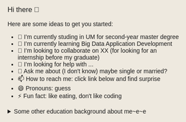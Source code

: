### Hi there 👋



Here are some ideas to get you started:

- 🔭 I’m currently studing in UM for second-year master degree
- 🌱 I’m currently learning Big Data Application Development
- 👯 I’m looking to collaborate on  XX (for looking for an internship before my graduate)
- 🤔 I’m looking for help with ...
- 💬 Ask me about (I don't know) maybe single or married?
- 📫 How to reach me: click link below and find surprise
- 😄 Pronouns: guess 
- ⚡ Fun fact: like eating, don't like coding




<details>
  <summary>Some other education background about me~e~e</summary>
  <br>


![](https://tva1.sinaimg.cn/large/0081Kckwgy1gk7bmkr0nwj31ay0hu418.jpg)


<!DOCTYPE html>
<html lang="en">
    <head>
        <title>Profile Summary For GitHub</title>
        <link rel="icon" href="/favicon.png">
        <meta charset="UTF-8">
        <meta name="viewport" content="width=device-width, initial-scale=1.0">
        <meta name="description" content="Github Profile Summary is a GitHub visualization tool written in Kotlin">
        <meta property="og:title" content="Github Profile Summary - Visualize your GitHub profile">
        <meta property="og:site_name" content="Github Profile Summary">
        <meta property="og:url" content="https://profile-summary-for-github.com">
        <meta property="og:description" content="Github Profile Summary is a GitHub visualization tool written in Kotlin">
        <meta property="og:image" content="https://user-images.githubusercontent.com/1521451/33957306-8e1d8af0-e041-11e7-8e04-3de9e32868ba.PNG">
        <link rel="stylesheet" href="https://cdnjs.cloudflare.com/ajax/libs/font-awesome/4.7.0/css/font-awesome.min.css">
        <link rel="stylesheet" href="https://fonts.googleapis.com/css?family=Barlow+Semi+Condensed">
        <link rel="stylesheet" href="https://cdn.jsdelivr.net/npm/load-awesome@1.1.0/css/square-jelly-box.min.css">
        <script src="https://cdn.jsdelivr.net/npm/chart.js@2.8.0/dist/Chart.min.js"></script>
        <script src="https://cdn.jsdelivr.net/npm/axios@0.19.0/dist/axios.min.js"></script>
        <script src="https://cdn.jsdelivr.net/npm/vue@2.6.10/dist/vue.js"></script>
        <script src="https://cdn.jsdelivr.net/npm/moment@2.24.0/min/moment.min.js"></script>
        <script src="https://cdn.jsdelivr.net/npm/js-cookie@2/src/js.cookie.min.js"></script>
        
<!-- search-view.vue -->
<template id="search-view">
    <app-frame v-slot="{requestsLeft}">
        <div class="search-screen">
            <h1>Enter GitHub username</h1>
            <input type="text" name="q" placeholder="ex. 'tipsy'" v-model="query" autofocus @keydown.enter="search">
            <div v-if="error && error.response.status === 404">
                <h4>Can't find user <span class="search-term">{{failedQuery}}</span>. Check spelling.</h4>
            </div>
            <div v-else-if="failedQuery">
                <h4>Can't build profile for <span class="search-term">{{failedQuery}}</span></h4>
                <p>
                    If you are <span class="search-term">{{failedQuery}}</span>, please
                    <a href="https://github.com/tipsy/profile-summary-for-github">star the repo</a> and try again.
                </p>
                <p>
                    The app is running with two GitHub tokens, giving 10 000 requests per hour.
                    The first 5000 requests can be used to build any profile, while the last 5000 requests are
                    reserved for users building their own profile. To confirm that you're building your own
                    profile, we check if you've starred the repository.
                </p>
            </div>
            <div v-if="requestsLeft === 0">
                The app is rate limited. Please come back later or build the app locally and use your own tokens.
            </div>
        </div>
    </app-frame>
</template>
<script>
    Vue.component("search-view", {
        template: "#search-view",
        data: () => ({
            error: null,
            failedQuery: "",
            query: ""
        }),
        methods: {
            search() {
                this.error = null;
                this.failedQuery = null;
                axios.get("/api/can-load?user=" + this.query)
                    .then(() => window.location = "/user/" + this.query)
                    .catch(error => {
                        this.error = error;
                        this.failedQuery = this.query
                    });
            }
        },
    });
</script>
<style>
    .search-screen {
        display: flex;
        flex-direction: column;
        align-items: center;
    }

    .search-term {
        border: 1px solid rgba(0, 0, 0, 0.2);
        background: rgba(0, 0, 0, 0.025);
        padding: 1px 2px;
        font-family: monospace;
        font-size: 80%;
    }

    .search-screen input {
        height: 40px;
        font-size: 18px;
        padding: 0 15px;
        border: 0;
    }
</style>

<!-- share-bar.vue -->
<template id="share-bar">
    <div class="share-bar">
        <a class="social-btn" :href="twitterUrl" rel="nofollow" title="Share on Twitter"><i class="fa fa-fw fa-twitter"></i>Share on Twitter</a>
        <a class="social-btn" :href="facebookUrl" rel="nofollow" title="Share on Facebook"><i class="fa fa-fw fa-facebook"></i>Share on Facebook</a>
    </div>
</template>
<script>
    Vue.component("share-bar", {
        template: "#share-bar",
        props: ["user"],
        computed: {
            profileUrl: function () {
                return "https://profile-summary-for-github.com/user/" + this.user.login;
            },
            shareText: function () {
                return this.user.login + "'s GitHub profile - Visualized:";
            },
            twitterUrl: function () {
                return "https://twitter.com/intent/tweet?url=" + this.profileUrl + "&text=" + this.shareText + "&via=javalin_io&related=javalin_io";
            },
            facebookUrl: function () {
                return "https://facebook.com/sharer.php?u=" + this.profileUrl + "&quote=" + this.shareText
            }
        }
    });
</script>
<style>
    .share-bar {
        position: absolute;
        top: 0;
        left: 50%;
        transform: translateX(-50%);
        background: rgba(0, 0, 0, .04);
        font-size: 14px;
        text-align: center;
    }

    .share-bar a {
        white-space: nowrap;
        margin: 5px 8px;
        display: inline-block;
    }

    .share-bar a i {
        color: #0082c8;
    }

    @media (max-width: 480px) {
        .share-bar {
            width: 100%;
        }
    }
</style>

<!-- user-info.vue -->
<template id="user-info">
    <div class="user-info">
        <img :src="user.avatarUrl" :alt="user.login">
        <div class="details">
            <div><i class="fa fa-fw fa-user"></i>{{ user.login }}
                <small v-if="user.name">({{ user.name }})</small>
            </div>
            <div><i class="fa fa-fw fa-database"></i>{{ user.publicRepos }} public repos</div>
            <div><i class="fa fa-fw fa-clock-o"></i>Joined GitHub {{ timeAgo }}</div>
            <div v-if="user.email"><i class="fa fa-fw fa-envelope"></i> {{ user.email }}</div>
            <div v-if="user.company"><i class="fa fa-fw fa-building"></i>{{ user.company }}</div>
            <div><i class="fa fa-fw fa-external-link"></i><a :href="user.htmlUrl" target="_blank">View profile on GitHub</a></div>
        </div>
        <div class="chart-container commits-per-quarter">
            <canvas id="quarterCommitCount"></canvas>
        </div>
    </div>
</template>
<script>
    Vue.component("user-info", {
        template: "#user-info",
        props: ["user", "data"],
        computed: {
            timeAgo() {
                return moment(this.user.createdAt).fromNow()
            }
        },
        mounted() {
            lineChart("quarterCommitCount", this.data)
        }
    });
</script>
<style>
    .user-info {
        display: flex;
        padding-bottom: 40px;
    }

    .user-info img {
        align-self: center;
        border-radius: 3px;
        width: 175px;
        margin-right: 20px;
    }

    .user-info .details {
        display: flex;
        flex-direction: column;
        justify-content: space-between;
        margin-right: 20px;
        flex-shrink: 0;
    }

    .user-info i.fa {
        color: rgba(0, 0, 0, 0.67);
        margin-right: 5px;
    }

    .user-info .commits-per-quarter {
        flex-grow: 1;
        flex-shrink: 1;
        position: relative;
    }

    .user-info .commits-per-quarter::after {
        content: "Commits per quarter";
        position: absolute;
        right: 40px;
        bottom: -15px;
        font-size: 13px;
    }

    @media (max-width: 480px) {
        .user-info img,
        .user-info .commits-per-quarter{
            display: none;
        }
    }
</style>

<!-- donut-charts.vue -->
<template id="donut-charts">
    <div class="charts">
        <div class="chart-row">
            <div class="chart-container chart-container--third">
                <h2>Repos per Language</h2>
                <canvas id="langRepoCount"></canvas>
            </div>
            <div v-if="Math.max(...Object.values(data.repoStarCount)) > 0" class="chart-container chart-container--third">
                <h2>Stars per Language</h2>
                <canvas id="langStarCount"></canvas>
            </div>
            <div class="chart-container chart-container--third">
                <h2>Commits per Language</h2>
                <canvas id="langCommitCount"></canvas>
            </div>
        </div>
        <div class="chart-row">
            <div class="chart-container chart-container--half">
                <h2>Commits per Repo
                    <small v-if="Object.keys(data.repoCommitCount).length === 10">(top 10)</small>
                </h2>
                <canvas id="repoCommitCount"></canvas>
            </div>
            <div v-if="Object.keys(data.repoStarCount).length > 0" class="chart-container chart-container--half">
                <h2>Stars per Repo
                    <small v-if="Object.keys(data.repoStarCount).length == 10">(top 10)</small>
                </h2>
                <canvas id="repoStarCount"></canvas>
            </div>
        </div>
    </div>
</template>
<script>
    Vue.component("donut-charts", {
        template: "#donut-charts",
        props: ["data"],
        mounted() {
            donutChart("langRepoCount", this.data);
            donutChart("langStarCount", this.data);
            donutChart("langCommitCount", this.data);
            donutChart("repoCommitCount", this.data);
            donutChart("repoStarCount", this.data);
        }
    });
</script>
<style>
    canvas {
        user-select: none;
    }

    .charts,
    .chart-row {
        overflow: auto;
    }

    .chart-row {
        padding-bottom: 40px;
    }

    .chart-row {
        border-top: 1px solid rgba(0, 0, 0, 0.1);
        display: flex;
        justify-content: space-around;
    }

    .chart-container--third {
        width: 33%;
    }

    .chart-container--half {
        width: 50%;
    }

    @media (max-width: 900px) {
        .chart-container--third,
        .chart-container--half {
            width: 100%;
        }

        .chart-row {
            display: block;
        }

    }

    @media (max-width: 480px) {
        footer {
            display: none;
        }
    }
</style>

<!-- _main-styles.vue -->
<style>
    * {
        font-family: 'Barlow Semi Condensed', sans-serif;
        outline: 0;
        box-sizing: border-box;
    }

    [v-cloak] {
        display: none;
    }

    html {
        font-size: 18px;
        background: #eee9df;
        padding: 60px 30px;
        overflow-y: scroll;
    }

    body {
        margin: 0;
    }

    h1, h2, h3, h4 {
        font-weight: 400;
    }

    a {
        color: #0082c8;
        text-decoration: none;
    }

    .content {
        max-width: 1200px;
        margin: 0 auto;
    }

    .fade-in {
        opacity: 0;
        animation: fade-in .2s linear forwards;
    }

    @keyframes fade-in {
        from {
            opacity: 0;
        }
        to {
            opacity: 1;
        }
    }
</style>

<!-- loading-bouncer.vue -->
<template id="loading-bouncer">
    <div class="loading-bouncer" style="opacity: 0; animation: fade-in 0.2s linear 0.5s forwards">
        <div class="la-square-jelly-box la-3x">
            <div></div>
            <div></div>
        </div>
        <h2>Analyzing GitHub profile</h2>
        <h3 style="opacity: 0; animation: fade-in 0.2s linear 4s forwards">This could take some time ...</h3>
        <h3 style="opacity: 0; animation: fade-in 0.2s linear 8s forwards">This user has a lot of repos!</h3>
    </div>
</template>
<script>
    Vue.component("loading-bouncer", {template: "#loading-bouncer"});
</script>
<style>
    .loading-bouncer {
        margin-top: 50px;
        display: flex;
        flex-direction: column;
        align-items: center;
    }

    .la-square-jelly-box {
        color: #38abe2;
    }
</style>

<!-- _charts.vue -->
<script>
    function donutChart(objectName, data) {
        let canvas = document.getElementById(objectName);
        if (canvas === null) {
            return;
        }
        let userId = data.user.login;
        let labels = Object.keys(data[objectName]);
        let values = Object.values(data[objectName]);
        let colors = createColorArray(labels.length);
        let tooltipInfo = null;
        window.languageColors = window.languageColors || {};
        if ("langRepoCount" === objectName) {
            // when the first language-set is loaded, set a color-profile for all languages
            labels.forEach((language, i) => languageColors[language] = colors[i]);
        }
        if (["langRepoCount", "langStarCount", "langCommitCount"].indexOf(objectName) > -1) {
            // if the dataset is language-related, load color-profile
            labels.forEach((language, i) => colors[i] = languageColors[language]);
        }
        if (objectName === "repoCommitCount") {
            tooltipInfo = data[objectName + "Descriptions"]; // high quality programming
            arrayRotate(colors, 4); // change starting color
        }
        if (objectName === "repoStarCount") {
            tooltipInfo = data[objectName + "Descriptions"]; // high quality programming
            arrayRotate(colors, 2); // change starting color
        }
        new Chart(canvas.getContext("2d"), {
            type: "doughnut",
            data: {
                labels: labels,
                datasets: [{
                    data: values,
                    backgroundColor: colors
                }]
            },
            options: {
                animation: false,
                rotation: (-0.40 * Math.PI),
                legend: { // todo: fix duplication ?
                    position: window.innerWidth < 600 ? "bottom" : "left",
                    labels: {
                        fontSize: window.innerWidth < 600 ? 10 : 12,
                        padding: window.innerWidth < 600 ? 8 : 10,
                        boxWidth: window.innerWidth < 600 ? 10 : 12
                    }
                },
                tooltips: {
                    callbacks: {
                        afterLabel: function (tooltipItem, data) {
                            if (tooltipInfo !== null) {
                                return wordWrap(tooltipInfo[data["labels"][tooltipItem["index"]]], 45);
                            }
                        }
                    },
                },
                onClick: function (e, data) {
                    try {
                        let label = labels[data[0]._index];
                        let canvas = data[0]._chart.canvas.id;
                        if (canvas === "repoStarCount" || canvas === "repoCommitCount") {
                            window.open("https://github.com/" + userId + "/" + label, "_blank");
                            window.focus();
                        } else {
                            window.open("https://github.com/" + userId + "?utf8=%E2%9C%93&tab=repositories&q=&type=source&language=" + encodeURIComponent(label), "_blank");
                            window.focus();
                        }
                    } catch (ignored) {
                    }
                },
                onResize: function (instance) { // todo: fix duplication ?
                    instance.chart.options.legend.position = window.innerWidth < 600 ? "bottom" : "left";
                    instance.chart.options.legend.labels.fontSize = window.innerWidth < 600 ? 10 : 12;
                    instance.chart.options.legend.labels.padding = window.innerWidth < 600 ? 8 : 10;
                    instance.chart.options.legend.labels.boxWidth = window.innerWidth < 600 ? 10 : 12;
                }
            }
        });

        function createColorArray(length) {
            const colors = ["#54ca76", "#f5c452", "#f2637f", "#9261f3", "#31a4e6", "#55cbcb"];
            let array = [...Array(length).keys()].map(i => colors[i % colors.length]);
            // avoid first and last colors being the same
            if (length % colors.length === 1) {
                array[length - 1] = colors[1];
            }
            return array;
        }

        function arrayRotate(arr, n) {
            for (let i = 0; i < n; i++) {
                arr.push(arr.shift());
            }
            return arr
        }

        function wordWrap(str, n) {
            if (str === null) {
                return null;
            }
            let currentLine = [];
            let resultLines = [];
            str.split(" ").forEach(word => {
                currentLine.push(word);
                if (currentLine.join(" ").length > n) {
                    resultLines.push(currentLine.join(" "));
                    currentLine = [];
                }
            });
            if (currentLine.length > 0) {
                resultLines.push(currentLine.join(" "));
            }
            return resultLines
        }
    }

    function lineChart(objectName, data) {
        new Chart(document.getElementById(objectName).getContext("2d"), {
            type: "line",
            data: {
                labels: Object.keys(data[objectName]),
                datasets: [{
                    label: "Commits",
                    data: Object.values(data[objectName]),
                    backgroundColor: "rgba(67, 142, 233, 0.2)",
                    borderColor: "rgba(67, 142, 233, 1)",
                    lineTension: 0
                }]
            },
            options: {
                maintainAspectRatio: false,
                animation: false,
                scales: {
                    xAxes: [{
                        display: false
                    }],
                    yAxes: [{
                        position: "right",
                        beginAtZero: true
                    }]
                },
                legend: {
                    display: false
                },
                tooltips: {
                    intersect: false
                }
            }
        });
    }
</script>

<!-- app-frame.vue -->
<template id="app-frame">
    <div>
        <main class="main-content">
            <slot :requests-left="requestsLeft"></slot>
        </main>
        <footer>
            GitHub profile summary is built with <a href="https://javalin.io">javalin</a> <small>(kotlin web framework)</small> and
            <a href="http://www.chartjs.org/docs/latest/" target="_blank">chart.js</a> <small>(visualization)</small>.
            Source is on <a href="https://github.com/tipsy/profile-summary-for-github" target="_blank">GitHub</a>.
        </footer>
        <span class="rate-limit">
            <span v-if="requestsLeft === 0">The app is currently rate-limited<br>Please check back later</span>
            <span v-if="requestsLeft !== 0"><strong>{{requestsLeft}}</strong> requests left <br> before rate-limit</span>
        </span>
    </div>
</template>
<script>
    Vue.component("app-frame", {
        template: "#app-frame",
        data: () => ({
            requestsLeft: 9876,
        }),
        created() {
            let wsProtocol = window.location.protocol.indexOf("https") > -1 ? "wss" : "ws";
            let ws = new WebSocket(wsProtocol + "://" + location.hostname + ":" + location.port + "/rate-limit-status");
            ws.onmessage = msg => this.requestsLeft = msg.data;
        },
    });
</script>
<style>
    footer {
        font-size: 17px;
        position: fixed;
        left: 0;
        bottom: 0;
        width: 100%;
        text-align: center;
        padding: 10px 30px;
        border-top: 1px solid rgba(0, 0, 0, 0.1);
        background: #eee9df;
    }

    .rate-limit {
        position: fixed;
        right: 20px;
        bottom: 60px;
        background: #fff;
        padding: 10px;
        box-shadow: 0 1px 1px rgba(0, 0, 0, 0.3);
        font-size: 16px;
    }

    @media (max-width: 480px) {
        .rate-limit {
            padding: 5px 8px;
            font-size: 13px;
            bottom: 0;
            right: 0;
        }
    }
</style>

<!-- _gtm.vue -->
<script>
    (function(w,d,s,l,i){w[l]=w[l]||[];w[l].push({'gtm.start':
    new Date().getTime(),event:'gtm.js'});var f=d.getElementsByTagName(s)[0],
    j=d.createElement(s),dl=l!='dataLayer'?'&l='+l:'';j.async=true;j.src=
    '//www.googletagmanager.com/gtm.js?id='+i+dl;f.parentNode.insertBefore(j,f);
    })(window,document,'script','dataLayer',Cookies.get("gtm-id"));
</script>

<!-- user-view.vue -->
<template id="user-view">
    <app-frame v-slot="{requestsLeft}">
        <loading-bouncer v-if="!data && !error"></loading-bouncer>
        <div v-if="data" class="fade-in">
            <share-bar :user="user"></share-bar>
            <user-info :user="user" :data="data"></user-info>
            <donut-charts :data="data"></donut-charts>
        </div>
        <div v-if="error">
            <div v-if="error.response.status === 404">User not found.</div>
            <div v-else-if="requestsLeft >= 5000">Something went wrong. Please try again.</div>
            <div v-else-if="requestsLeft < 5000">Less than 5000 requests left. Please star the repo and try again.</div>
            <div v-else-if="requestsLeft === 0">The app is rate-limited. Please come back later.</div>
        </div>
    </app-frame>
</template>
<script>
    Vue.component("user-view", {
        template: "#user-view",
        data: () => ({
            data: null,
            user: null,
            error: null,
        }),
        created() {
            let userId = this.$javalin.pathParams["user"];
            axios.get("/api/user/" + userId).then(response => {
                this.data = response.data;
                this.user = response.data.user;
            }).catch(error => this.error = error);
        },
    });
</script>

<script>
    Vue.prototype.$javalin = {
        pathParams: {"user":"liu-hongyang"},
        queryParams: {},
        state: {}
    }
</script>

    </head>
    <body>
        <main id="main-vue" class="content" v-cloak>
            <user-view></user-view>
        </main>
        <script>
            new Vue({el: "#main-vue"});
        </script>
    </body>
</html>


 
